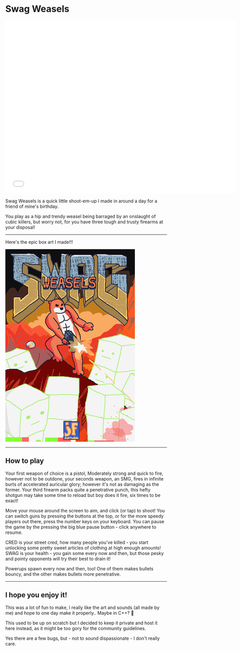 # Swag Weasels
<div>
<iframe style="display: block; margin-left: auto; margin-right: auto;" src="/games/swag-weaselz/packaged" allowtransparency="true" width="720" height="540" frameborder="0" scrolling="no" allowfullscreen></iframe>
</div>

Swag Weasels is a quick little shoot-em-up I made in around a day for a friend of mine's birthday.

You play as a hip and trendy weasel being barraged by an onslaught of cubic killers, but worry not, for you have three tough and trusty firearms at your disposal!

---

Here's the epic box art I made!!!

<m>![SWAG DOOM](swagdoom.png)</m>

---

## How to play
Your first weapon of choice is a pistol, Moderately strong and quick to fire, however not to be outdone, your seconds weapon, an SMG, fires in infinite burts of accelerated auricular glory; however it's not as damaging as the former. Your third firearm packs quite a penetrative punch, this hefty shotgun may take some time to reload but boy does it fire, six times to be exact!

Move your mouse around the screen to aim, and click (or tap) to shoot! You can switch guns by pressing the buttons at the top, or for the more speedy players out there, press the number keys on your keyboard. You can pause the game by the pressing the big blue pause button - click anywhere to resume.

<r>CRED</r> is your street cred, how many people you've killed - you start unlocking some pretty sweet articles of clothing at high enough amounts! <r>SWAG</r> is your health - you gain some every now and then, but those pesky and pointy opponents will try their best to drain it!

Powerups spawn every now and then, too! One of them makes bullets bouncy, and the other makes bullets more penetrative.

---

## I hope you enjoy it!
This was a lot of fun to make, I really like the art and sounds (all made by me) and hope to one day make it properly.. Maybe in C++? 🤔

This used to be up on scratch but I decided to keep it private and host it here instead, as it might be too gory for the community guidelines.

Yes there are a few bugs, but - not to sound dispassionate - I don't really care.

<script>
    document.getElementById("footer").innerHTML += "<span> - July 2022</span>"
    // ~07/08/22
</script>
